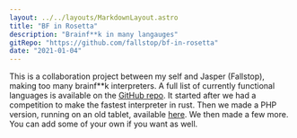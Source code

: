 ```yaml
---
layout: ../../layouts/MarkdownLayout.astro
title: "BF in Rosetta"
description: "Brainf**k in many langauges"
gitRepo: "https://github.com/fallstop/bf-in-rosetta"
date: "2021-01-04"
---
```

This is a collaboration project between my self and Jasper (Fallstop), making too many brainf**k interpreters. A full 
list of currently functional languages is available on the [GitHub repo](https://github.com/fallstop/bf-in-rosetta). It
started after we had a competition to make the fastest interpreter in rust. Then we made a PHP version, running on an
old tablet, available [here](http://brainfucked.qrl.nz). We then made a few more. You can add some of your own if you 
want as well.
